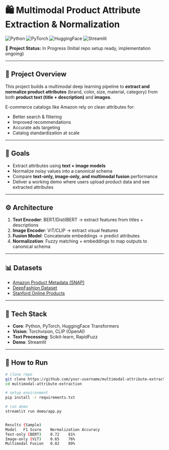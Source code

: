 # 🛍️ Multimodal Product Attribute Extraction & Normalization

![Python](https://img.shields.io/badge/Python-3.9%2B-blue)
![PyTorch](https://img.shields.io/badge/PyTorch-red)
![HuggingFace](https://img.shields.io/badge/Transformers-yellow)
![Streamlit](https://img.shields.io/badge/Streamlit-green)

🚧 **Project Status:** In Progress (Initial repo setup ready, implementation ongoing)

---

## 📌 Project Overview
This project builds a multimodal deep learning pipeline to **extract and normalize product attributes** (brand, color, size, material, category) from both **product text (title + description)** and **images**.

E-commerce catalogs like Amazon rely on clean attributes for:
- Better search & filtering
- Improved recommendations
- Accurate ads targeting
- Catalog standardization at scale

---

## 🎯 Goals
- Extract attributes using **text + image models**
- Normalize noisy values into a canonical schema
- Compare **text-only, image-only, and multimodal fusion** performance
- Deliver a working demo where users upload product data and see extracted attributes

---

## ⚙️ Architecture
1. **Text Encoder**: BERT/DistilBERT → extract features from titles + descriptions  
2. **Image Encoder**: ViT/CLIP → extract visual features  
3. **Fusion Model**: Concatenate embeddings → predict attributes  
4. **Normalization**: Fuzzy matching + embeddings to map outputs to canonical schema  

---

## 📊 Datasets
- [Amazon Product Metadata (SNAP)](https://snap.stanford.edu/data/)  
- [DeepFashion Dataset](http://mmlab.ie.cuhk.edu.hk/projects/DeepFashion.html)  
- [Stanford Online Products](http://cvgl.stanford.edu/projects/lifted_struct/)  

---

## 🔧 Tech Stack
- **Core**: Python, PyTorch, HuggingFace Transformers  
- **Vision**: Torchvision, CLIP (OpenAI)  
- **Text Processing**: Scikit-learn, RapidFuzz  
- **Demo**: Streamlit  

---

## 🚀 How to Run
```bash
# clone repo
git clone https://github.com/your-username/multimodal-attribute-extraction.git
cd multimodal-attribute-extraction

# setup environment
pip install -r requirements.txt

# run demo
streamlit run demo/app.py


Results (Sample)
Model	F1 Score	Normalization Accuracy
Text-only (BERT)	0.72	81%
Image-only (ViT)	0.65	76%
Multimodal Fusion	0.82	89%